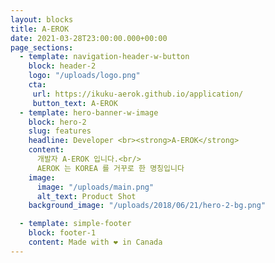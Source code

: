 ```yaml
---
layout: blocks
title: A-EROK
date: 2021-03-28T23:00:00.000+00:00
page_sections:
  - template: navigation-header-w-button
    block: header-2
    logo: "/uploads/logo.png"  
    cta:
     url: https://ikuku-aerok.github.io/application/
     button_text: A-EROK
  - template: hero-banner-w-image
    block: hero-2
    slug: features
    headline: Developer <br><strong>A-EROK</strong>
    content:
      개발자 A-EROK 입니다.<br/>
      AEROK 는 KOREA 를 거꾸로 한 명칭입니다      
    image:
      image: "/uploads/main.png"
      alt_text: Product Shot
    background_image: "/uploads/2018/06/21/hero-2-bg.png"

  - template: simple-footer
    block: footer-1
    content: Made with ❤︎ in Canada
---
```

